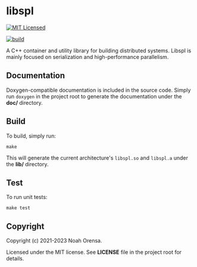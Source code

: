 # libspl

[![MIT Licensed](https://img.shields.io/badge/license-MIT-blue.svg)](LICENSE)

[![build](https://github.com/noahorensa/libspl/workflows/test/badge.svg)](https://github.com/noahorensa/pwdman/actions?query=workflow%3Atest)

A C++ container and utility library for building distributed systems. Libspl
is mainly focused on serialization and high-performance parallelism.

## Documentation

Doxygen-compatible documentation is included in the source code. Simply run
`doxygen` in the project root to generate the documentation under the **doc/**
directory.

## Build

To build, simply run:

    make

This will generate the current architecture's `libspl.so` and `libspl.a` under
the **lib/** directory.

## Test

To run unit tests:

    make test

## Copyright

Copyright (c) 2021-2023 Noah Orensa.

Licensed under the MIT license. See **LICENSE** file in the project root for details.
